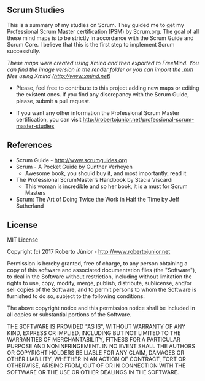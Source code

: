 ## Scrum Studies
This is a summary of my studies on Scrum. They guided me to get my Professional Scrum Master certification (PSM) by 
Scrum.org. The goal of all these mind maps is to be strictly in accordance with the Scrum Guide and Scrum Core. 
I believe that this is the first step to implement Scrum successfully.

*These maps were created using Xmind and then exported to FreeMind. You can find the image version in the render folder
or you can import the .mm files using Xmind (http://www.xmind.net)*

- Please, feel free to contribute to this project adding new maps or editing the existent ones.
If you find any discrepancy with the Scrum Guide, please, submit a pull request.

- If you want any other information the Professional Scrum Master certification, you can visit 
http://robertojunior.net/professional-scrum-master-studies

## References
- Scrum Guide - http://www.scrumguides.org
- Scrum - A Pocket Guide by Gunther Verheyen 
    - Awesome book, you should buy it, and most importantly, read it
- The Professional ScrumMaster’s Handbook by Stacia Viscardi
    - This woman is incredible and so her book, it is a must for Scrum Masters
- Scrum: The Art of Doing Twice the Work in Half the Time by Jeff Sutherland

## License

MIT License

Copyright (c) 2017 Roberto Júnior - http://www.robertojunior.net

Permission is hereby granted, free of charge, to any person obtaining a copy
of this software and associated documentation files (the "Software"), to deal
in the Software without restriction, including without limitation the rights
to use, copy, modify, merge, publish, distribute, sublicense, and/or sell
copies of the Software, and to permit persons to whom the Software is
furnished to do so, subject to the following conditions:

The above copyright notice and this permission notice shall be included in all
copies or substantial portions of the Software.

THE SOFTWARE IS PROVIDED "AS IS", WITHOUT WARRANTY OF ANY KIND, EXPRESS OR
IMPLIED, INCLUDING BUT NOT LIMITED TO THE WARRANTIES OF MERCHANTABILITY,
FITNESS FOR A PARTICULAR PURPOSE AND NONINFRINGEMENT. IN NO EVENT SHALL THE
AUTHORS OR COPYRIGHT HOLDERS BE LIABLE FOR ANY CLAIM, DAMAGES OR OTHER
LIABILITY, WHETHER IN AN ACTION OF CONTRACT, TORT OR OTHERWISE, ARISING FROM,
OUT OF OR IN CONNECTION WITH THE SOFTWARE OR THE USE OR OTHER DEALINGS IN THE
SOFTWARE.
